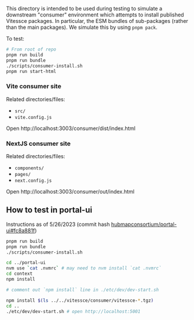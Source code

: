This directory is intended to be used during testing to simulate a downstream "consumer" environment which attempts to install published Vitessce packages.
In particular, the ESM bundles of sub-packages (rather than the main packages).
We simulate this by using `pnpm pack`.

To test:
```sh
# From root of repo
pnpm run build
pnpm run bundle
./scripts/consumer-install.sh
pnpm run start-html
```

### Vite consumer site

Related directories/files:
- `src/`
- `vite.config.js`

Open http://localhost:3003/consumer/dist/index.html

### NextJS consumer site

Related directories/files:
- `components/`
- `pages/`
- `next.config.js`

Open http://localhost:3003/consumer/out/index.html


## How to test in portal-ui

Instructions as of 5/26/2023 (commit hash [hubmapconsortium/portal-ui#fc8a881f](https://github.com/hubmapconsortium/portal-ui/commit/fc8a881ff6f793b4a0dbbeed60f2186fe9d880c4))

```sh
pnpm run build
pnpm run bundle
./scripts/consumer-install.sh

cd ../portal-ui
nvm use `cat .nvmrc` # may need to nvm install `cat .nvmrc`
cd context
npm install

# comment out `npm install` line in ./etc/dev/dev-start.sh

npm install $(ls ../../vitessce/consumer/vitessce-*.tgz)
cd ..
./etc/dev/dev-start.sh # open http://localhost:5001
```
